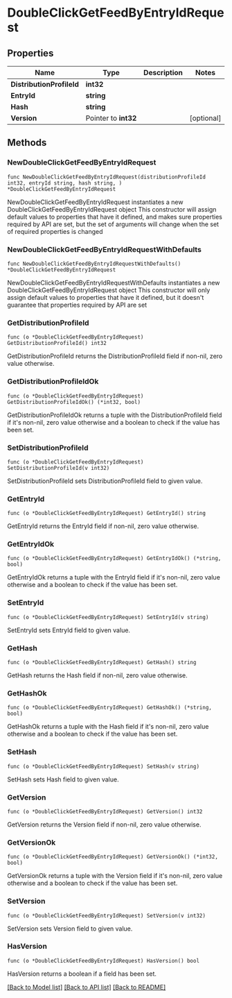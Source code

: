 # DoubleClickGetFeedByEntryIdRequest

## Properties

Name | Type | Description | Notes
------------ | ------------- | ------------- | -------------
**DistributionProfileId** | **int32** |  | 
**EntryId** | **string** |  | 
**Hash** | **string** |  | 
**Version** | Pointer to **int32** |  | [optional] 

## Methods

### NewDoubleClickGetFeedByEntryIdRequest

`func NewDoubleClickGetFeedByEntryIdRequest(distributionProfileId int32, entryId string, hash string, ) *DoubleClickGetFeedByEntryIdRequest`

NewDoubleClickGetFeedByEntryIdRequest instantiates a new DoubleClickGetFeedByEntryIdRequest object
This constructor will assign default values to properties that have it defined,
and makes sure properties required by API are set, but the set of arguments
will change when the set of required properties is changed

### NewDoubleClickGetFeedByEntryIdRequestWithDefaults

`func NewDoubleClickGetFeedByEntryIdRequestWithDefaults() *DoubleClickGetFeedByEntryIdRequest`

NewDoubleClickGetFeedByEntryIdRequestWithDefaults instantiates a new DoubleClickGetFeedByEntryIdRequest object
This constructor will only assign default values to properties that have it defined,
but it doesn't guarantee that properties required by API are set

### GetDistributionProfileId

`func (o *DoubleClickGetFeedByEntryIdRequest) GetDistributionProfileId() int32`

GetDistributionProfileId returns the DistributionProfileId field if non-nil, zero value otherwise.

### GetDistributionProfileIdOk

`func (o *DoubleClickGetFeedByEntryIdRequest) GetDistributionProfileIdOk() (*int32, bool)`

GetDistributionProfileIdOk returns a tuple with the DistributionProfileId field if it's non-nil, zero value otherwise
and a boolean to check if the value has been set.

### SetDistributionProfileId

`func (o *DoubleClickGetFeedByEntryIdRequest) SetDistributionProfileId(v int32)`

SetDistributionProfileId sets DistributionProfileId field to given value.


### GetEntryId

`func (o *DoubleClickGetFeedByEntryIdRequest) GetEntryId() string`

GetEntryId returns the EntryId field if non-nil, zero value otherwise.

### GetEntryIdOk

`func (o *DoubleClickGetFeedByEntryIdRequest) GetEntryIdOk() (*string, bool)`

GetEntryIdOk returns a tuple with the EntryId field if it's non-nil, zero value otherwise
and a boolean to check if the value has been set.

### SetEntryId

`func (o *DoubleClickGetFeedByEntryIdRequest) SetEntryId(v string)`

SetEntryId sets EntryId field to given value.


### GetHash

`func (o *DoubleClickGetFeedByEntryIdRequest) GetHash() string`

GetHash returns the Hash field if non-nil, zero value otherwise.

### GetHashOk

`func (o *DoubleClickGetFeedByEntryIdRequest) GetHashOk() (*string, bool)`

GetHashOk returns a tuple with the Hash field if it's non-nil, zero value otherwise
and a boolean to check if the value has been set.

### SetHash

`func (o *DoubleClickGetFeedByEntryIdRequest) SetHash(v string)`

SetHash sets Hash field to given value.


### GetVersion

`func (o *DoubleClickGetFeedByEntryIdRequest) GetVersion() int32`

GetVersion returns the Version field if non-nil, zero value otherwise.

### GetVersionOk

`func (o *DoubleClickGetFeedByEntryIdRequest) GetVersionOk() (*int32, bool)`

GetVersionOk returns a tuple with the Version field if it's non-nil, zero value otherwise
and a boolean to check if the value has been set.

### SetVersion

`func (o *DoubleClickGetFeedByEntryIdRequest) SetVersion(v int32)`

SetVersion sets Version field to given value.

### HasVersion

`func (o *DoubleClickGetFeedByEntryIdRequest) HasVersion() bool`

HasVersion returns a boolean if a field has been set.


[[Back to Model list]](../README.md#documentation-for-models) [[Back to API list]](../README.md#documentation-for-api-endpoints) [[Back to README]](../README.md)


